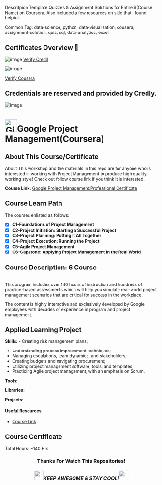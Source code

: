 

Descritpion Template
Quizzes & Assignment Solutions for Entire $(Course Name) on Coursera. Also included a few resources on side that I found helpful.

Common Tag: data-science, python, data-visualization, cousera, assignment-solution, quiz, sql, data-analytics, excel


## Certificates Overview 📜

![image](https://github.com/HAQ-NAWAZ-MALIK/Google-Professional-Certificates-Repository/assets/86514900/0f0d7562-1489-4476-b67b-e9743cf5c577)
[Verify Credll](https://www.credly.com/earner/earned/badge/61e67dac-e3d6-42c1-a3a3-527bd85e75d0)


![image](https://github.com/HAQ-NAWAZ-MALIK/Google-Professional-Certificates-Repository/assets/86514900/4be475cf-0541-4ae0-9295-5191c7716fb4)

[Verify Cousera](https://www.coursera.org/account/accomplishments/specialization/DLKC72TY2XSU)

 ## Credentials are reserved and provided by Credly.
![image](https://github.com/HAQ-NAWAZ-MALIK/Google-Professional-Certificates-Repository/assets/86514900/b7705242-4ca4-452d-8467-68775dc0e881)





<!-- <img height=20 src="https://cdn.jsdelivr.net/gh/bdfd/Personal_Image_Repo/7.Color-Icon/Status/On_Progress.svg" alt="bdfd" /> -->

# <a href="https://github.com/bdfd"><img height=40 src="https://cdn.jsdelivr.net/gh/bdfd/Personal_Image_Repo/4.Stamp/BDFD_Stamp.png" alt="GitHub Followers" /></a>Google Project Management(Coursera)

## About This Course/Certificate

About This workshop and the materials in this repo are for anyone who is interested in working with Project Management to produce high quality, working style! Check out follow course link if you think it is interested.

**Course Link:** [Google Project Management:Professional Certificate](https://www.coursera.org/professional-certificates/google-project-management)

## Course Learn Path

The courses enlisted as follows:

- [x] **C1-Foundations of Project Management**
- [x] **C2-Project Initiation: Starting a Successful Project**
- [x] **C3-Project Planning: Putting It All Together**
- [x] **C4-Project Execution: Running the Project**
- [x] **C5-Agile Project Management**
- [x] **C6-Capstone: Applying Project Management in the Real World**

## Course Description: 6 Course

<br/>
This program includes over 140 hours of instruction and hundreds of practice-based assessments which will help you simulate real-world project management scenarios that are critical for success in the workplace.

The content is highly interactive and exclusively developed by Google employees with decades of experience in program and project management.

## Applied Learning Project

**Skills:** - Creating risk management plans;

- Understanding process improvement techniques;
- Managing escalations, team dynamics, and stakeholders;
- Creating budgets and navigating procurement;
- Utilizing project management software, tools, and templates;
- Practicing Agile project management, with an emphasis on Scrum.

**Tools:**

**Libraries:**

**Projects:**

#### Useful Resources

- [Course Link](https://www.coursera.org/professional-certificates/google-project-management)

## Course Certificate

Total Hours: ~140 Hrs

<div align="center">

### Thanks For Watch This Repositories!

### <img src="https://media.giphy.com/media/WUlplcMpOCEmTGBtBW/giphy.gif" width="30"><i>KEEP AWESOME & STAY COOL!</i><img src="https://media.giphy.com/media/WUlplcMpOCEmTGBtBW/giphy.gif" width="30">


